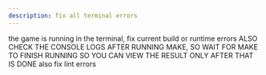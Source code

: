 ```yaml
---
description: fix all terminal errors
---
```


the game is running in the terminal, fix current build or runtime errors
ALSO CHECK THE CONSOLE LOGS AFTER RUNNING MAKE, SO WAIT FOR MAKE TO FINISH RUNNING SO YOU CAN VIEW THE RESULT
ONLY AFTER THAT IS DONE also fix lint errors